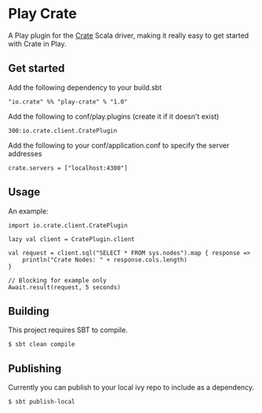 # Play Crate

A Play plugin for the [Crate](https://crate.io) Scala driver, making it really easy to get started with Crate in Play.

## Get started

Add the following dependency to your build.sbt

	"io.crate" %% "play-crate" % "1.0"
	
Add the following to conf/play.plugins (create it if it doesn't exist)

	300:io.crate.client.CratePlugin
	
Add the following to your conf/application.conf to specify the server addresses

	crate.servers = ["localhost:4300"]
	
## Usage

An example:
	
	import io.crate.client.CratePlugin
	
	lazy val client = CratePlugin.client
	
	val request = client.sql("SELECT * FROM sys.nodes").map { response =>
		println("Crate Nodes: " + response.cols.length)
	}
	
	// Blocking for example only
	Await.result(request, 5 seconds)
	

## Building

This project requires SBT to compile.

	$ sbt clean compile
	
## Publishing

Currently you can publish to your local ivy repo to include as a dependency.

	$ sbt publish-local